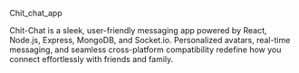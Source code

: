 Chit_chat_app

Chit-Chat is a sleek, user-friendly messaging app powered by React, Node.js, Express, MongoDB, and Socket.io. Personalized avatars, real-time messaging, and seamless cross-platform compatibility redefine how you connect effortlessly with friends and family.
